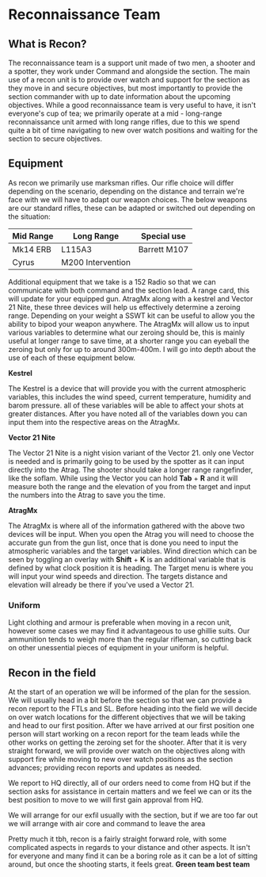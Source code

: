 # Reconnaissance Team

## What is Recon?
The reconnaissance team is a support unit made of two men, a shooter and a spotter, they work under Command and alongside the section. The main use of a recon unit is to provide over watch and support for the section as they move in and secure objectives, but most importantly to provide the section commander with up to date information about the upcoming objectives. While a good reconnaissance team is very useful to have, it isn't everyone's cup of tea; we primarily operate at a mid - long-range reconnaissance unit armed with long range rifles, due to this we spend quite a bit of time navigating to new over watch positions and waiting for the section to secure objectives.

## Equipment
As recon we primarily use marksman rifles. Our rifle choice will differ depending on the scenario, depending on the distance and terrain we're face with we will have to adapt our weapon choices. The below weapons are our standard rifles, these can be adapted or switched out depending on the situation:

| Mid Range | Long Range        | Special use  | 
|-----------|-------------------|--------------|
| Mk14 ERB  | L115A3            | Barrett M107 |  
| Cyrus     | M200 Intervention |              |  

Additional equipment that we take is a 152 Radio so that we can communicate with both command and the section lead. A range card, this will update for your equipped gun. AtragMx along with a kestrel and Vector 21 Nite, these three devices will help us effectively determine a zeroing range. Depending on your weight a SSWT kit can be useful to allow you the ability to bipod your weapon anywhere. The AtragMx will allow us to input various variables to determine what our zeroing should be, this is mainly useful at longer range to save time, at a shorter range you can eyeball the zeroing but only for up to around 300m-400m. I will go into depth about the use of each of these equipment below. 

**Kestrel**

The Kestrel is a device that will provide you with the current atmospheric variables, this includes the wind speed, current temperature, humidity and barom pressure. all of these variables will be able to affect your shots at greater distances. After you have noted all of the variables down you can input them into the respective areas on the AtragMx.

**Vector 21 Nite**

The Vector 21 Nite is a night vision variant of the Vector 21. only one Vector is needed and is primarily going to be used by the spotter as it can input directly into the Atrag. The shooter should take a longer range rangefinder, like the soflam. While using the Vector you can hold **Tab** + **R** and it will measure both the range and the elevation of you from the target and input the numbers into the Atrag to save you the time.

**AtragMx**

The AtragMx is where all of the information gathered with the above two devices will be input. When you open the Atrag you will need to choose the accurate gun from the gun list, once that is done you need to input the atmospheric variables and the target variables. Wind direction which can be seen by toggling an overlay with **Shift** + **K** is an additional variable that is defined by what clock position it is heading. The Target menu is where you will input your wind speeds and direction. The targets distance and elevation will already be there if you've used a Vector 21.


### Uniform

Light clothing and armour is preferable when moving in a recon unit, however some cases we may find it advantageous to use ghillie suits. Our ammunition tends to weigh more than the regular rifleman, so cutting back on other unessential pieces of equipment in your uniform is helpful.


## Recon in the field

At the start of an operation we will be informed of the plan for the session. We will usually head in a bit before the section so that we can provide a recon report to the FTLs and SL. Before heading into the field we will decide on over watch locations for the different objectives that we will be taking and head to our first position.
After we have arrived at our first position one person will start working on a recon report for the team leads while the other works on getting the zeroing set for the shooter. After that it is very straight forward, we will provide over watch on the objectives along with support fire while moving to new over watch positions as the section advances; providing recon reports and updates as needed.

We report to HQ directly, all of our orders need to come from HQ but if the section asks for assistance in certain matters and we feel we can or its the best position to move to we will first gain approval from HQ.

We will arrange for our exfil usually with the section, but if we are too far out we will arrange with air core and command to leave the area

Pretty much it tbh, recon is a fairly straight forward role, with some complicated aspects in regards to your distance and other aspects. It isn't for everyone and many find it can be a boring role as it can be a lot of sitting around, but once the shooting starts, it feels great. **Green team best team**